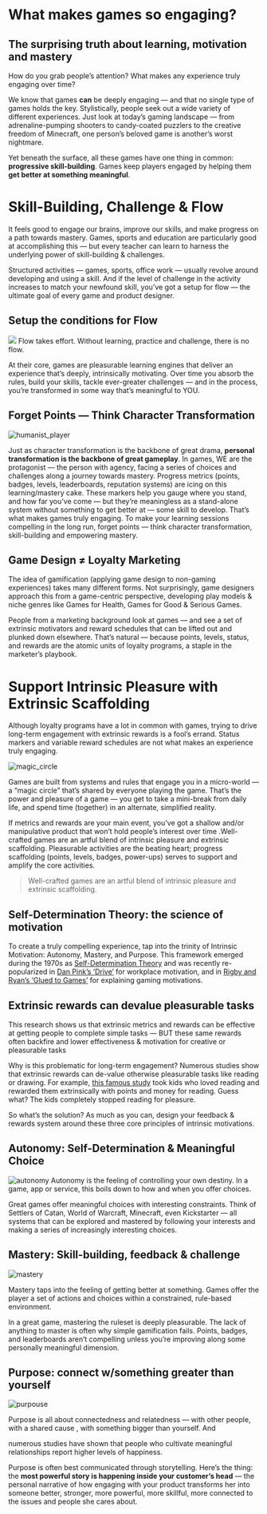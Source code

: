 # What makes games so engaging?

## The surprising truth about learning, motivation and mastery

How do you grab people’s attention?
What makes any experience truly engaging over time?

We know that games **can** be deeply engaging — and that no single type of games holds the key. Stylistically, people seek out a wide variety of different experiences. Just look at today’s gaming landscape — from adrenaline-pumping shooters to candy-coated puzzlers to the creative freedom of Minecraft, one person’s beloved game is another’s worst nightmare.

Yet beneath the surface, all these games have one thing in common: **progressive skill-building**. Games keep players engaged by helping them **get better at something meaningful**.

# Skill-Building, Challenge & Flow

It feels good to engage our brains, improve our skills, and make progress on a path towards mastery. Games, sports and education are particularly good at accomplishing this — but every teacher can learn to harness the underlying power of skill-building & challenges.

Structured activities — games, sports, office work — usually revolve around developing and using a skill. And if the level of challenge in the activity increases to match your newfound skill, you’ve got a setup for flow — the ultimate goal of every game and product designer.

## Setup the conditions for Flow
![](img/flow_changes.jpg)
Flow takes effort. Without learning, practice and challenge, there is no flow.

At their core, games are pleasurable learning engines that deliver an experience that’s deeply, intrinsically motivating. Over time you absorb the rules, build your skills, tackle ever-greater challenges — and in the process, you’re transformed in some way that’s meaningful to YOU.

## Forget Points — Think Character Transformation

![humanist_player](img/humanist_player.jpg)

Just as character transformation is the backbone of great drama, **personal transformation is the backbone of great gameplay**.
In games, WE are the protagonist — the person with agency, facing a series of choices and challenges along a journey towards mastery. Progress metrics (points, badges, levels, leaderboards, reputation systems) are icing on this learning/mastery cake. These markers help you gauge where you stand, and how far you’ve come — but they’re meaningless as a stand-alone system without something to get better at — some skill to develop. That’s what makes games truly engaging. To make your learning sessions compelling in the long run, forget points — think character transformation, skill-building and empowering mastery.

## Game Design ≠ Loyalty Marketing

The idea of gamification (applying game design to non-gaming experiences) takes many different forms. Not surprisingly, game designers approach this from a game-centric perspective, developing play models & niche genres like Games for Health, Games for Good & Serious Games.

People from a marketing background look at games — and see a set of extrinsic motivators and reward schedules that can be lifted out and plunked down elsewhere. That’s natural — because points, levels, status, and rewards are the atomic units of loyalty programs, a staple in the marketer’s playbook.

# Support Intrinsic Pleasure with Extrinsic Scaffolding

Although loyalty programs have a lot in common with games, trying to drive long-term engagement with extrinsic rewards is a fool’s errand. Status markers and variable reward schedules are not what makes an experience truly engaging.

![magic_circle](img/magic_circle.jpg)

Games are built from systems and rules that engage you in a micro-world — a “magic circle” that’s shared by everyone playing the game. That’s the power and pleasure of a game — you get to take a mini-break from daily life, and spend time (together) in an alternate, simplified reality.

If metrics and rewards are your main event, you’ve got a shallow and/or manipulative product that won’t hold people’s interest over time .Well-crafted games are an artful blend of intrinsic pleasure and extrinsic scaffolding. Pleasurable activities are the beating heart; progress scaffolding (points, levels, badges, power-ups) serves to support and amplify the core activities.

> Well-crafted games are an artful blend of intrinsic pleasure and extrinsic scaffolding.

## Self-Determination Theory: the science of motivation

To create a truly compelling experience, tap into the trinity of Intrinsic Motivation: Autonomy, Mastery, and Purpose. This framework emerged during the 1970s as [Self-Determination Theory](http://en.wikipedia.org/wiki/Self-determination_theory) and was recently re-popularized in [Dan Pink’s ‘Drive’](http://www.amazon.com/Drive-Surprising-Truth-About-Motivates-ebook/dp/B004P1JDJO/) for workplace motivation, and in [Rigby and Ryan’s ‘Glued to Games’](http://www.amazon.com/Glued-Games-Video-Spellbound-Directions-ebook/dp/B004NYAH66/) for explaining gaming motivations.

## Extrinsic rewards can devalue pleasurable tasks

This research shows us that extrinsic metrics and rewards can be effective at getting people to complete simple tasks — BUT these same rewards often backfire and lower effectiveness & motivation for creative or pleasurable tasks

Why is this problematic for long-term engagement? Numerous studies show that extrinsic rewards can de-value otherwise pleasurable tasks like reading or drawing. For example, [this famous study](http://www.spring.org.uk/2009/10/how-rewards-can-backfire-and-reduce-motivation.php) took kids who loved reading and rewarded them extrinsically with points and money for reading. Guess what? The kids completely stopped reading for pleasure.

So what’s the solution? As much as you can, design your feedback & rewards system around these three core principles of intrinsic motivations.

## Autonomy: Self-Determination & Meaningful Choice

![autonomy](img/autonomy.jpg)
Autonomy is the feeling of controlling your own destiny. In a game, app or service, this boils down to how and when you offer choices.

Great games offer meaningful choices with interesting constraints. Think of Settlers of Catan, World of Warcraft, Minecraft, even Kickstarter — all systems that can be explored and mastered by following your interests and making a series of increasingly interesting choices.

## Mastery: Skill-building, feedback & challenge

![mastery](img/mastery.jpg)

Mastery taps into the feeling of getting better at something. Games offer the player a set of actions and choices within a constrained, rule-based environment.

In a great game, mastering the ruleset is deeply pleasurable. The lack of anything to master is often why simple gamification fails. Points, badges, and leaderboards aren’t compelling unless you’re improving along some personally meaningful dimension.

## Purpose: connect w/something greater than yourself

![purpouse](img/purpouse.jpg)

Purpose is all about connectedness and relatedness — with other people, with a shared cause , with something bigger than yourself. And

numerous studies have shown that people who cultivate meaningful relationships report higher levels of happiness.

Purpose is often best communicated through storytelling. Here’s the thing: the **most powerful story is happening inside your customer’s head** — the personal narrative of how engaging with your product transforms her into someone better, stronger, more powerful, more skillful, more connected to the issues and people she cares about.
